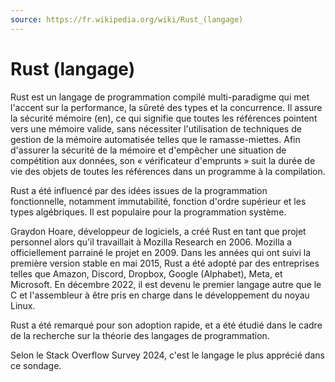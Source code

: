 ```yaml
---
source: https://fr.wikipedia.org/wiki/Rust_(langage)
---
```


# Rust (langage)

Rust est un langage de programmation compilé multi-paradigme qui met l'accent sur la performance, la sûreté des types et la concurrence. Il assure la sécurité mémoire (en), ce qui signifie que toutes les références pointent vers une mémoire valide, sans nécessiter l'utilisation de techniques de gestion de la mémoire automatisée telles que le ramasse-miettes. Afin d'assurer la sécurité de la mémoire et d'empêcher une situation de compétition aux données, son « vérificateur d'emprunts » suit la durée de vie des objets de toutes les références dans un programme à la compilation.

Rust a été influencé par des idées issues de la programmation fonctionnelle, notamment immutabilité, fonction d'ordre supérieur et les types algébriques. Il est populaire pour la programmation système.

Graydon Hoare, développeur de logiciels, a créé Rust en tant que projet personnel alors qu'il travaillait à Mozilla Research en 2006. Mozilla a officiellement parrainé le projet en 2009. Dans les années qui ont suivi la première version stable en mai 2015, Rust a été adopté par des entreprises telles que Amazon, Discord, Dropbox, Google (Alphabet), Meta, et Microsoft. En décembre 2022, il est devenu le premier langage autre que le C et l'assembleur à être pris en charge dans le développement du noyau Linux.

Rust a été remarqué pour son adoption rapide, et a été étudié dans le cadre de la recherche sur la théorie des langages de programmation.

Selon le Stack Overflow Survey 2024, c'est le langage le plus apprécié dans ce sondage.
